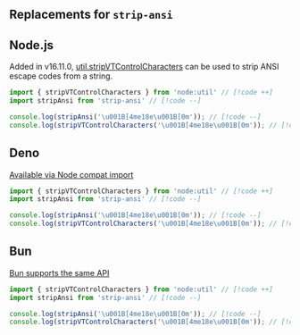 ## Replacements for `strip-ansi`

## Node.js

Added in v16.11.0, [util.stripVTControlCharacters](https://nodejs.org/api/util.html#utilstripvtcontrolcharactersstr) can be used to strip ANSI escape codes from a string.

```js
import { stripVTControlCharacters } from 'node:util' // [!code ++]
import stripAnsi from 'strip-ansi' // [!code --]

console.log(stripAnsi('\u001B[4me18e\u001B[0m')); // [!code --]
console.log(stripVTControlCharacters('\u001B[4me18e\u001B[0m')); // [!code ++]
```

## Deno

[Available via Node compat import](https://docs.deno.com/api/node/util/~/stripVTControlCharacters)

```js
import { stripVTControlCharacters } from 'node:util' // [!code ++]
import stripAnsi from 'strip-ansi' // [!code --]

console.log(stripAnsi('\u001B[4me18e\u001B[0m')); // [!code --]
console.log(stripVTControlCharacters('\u001B[4me18e\u001B[0m')); // [!code ++]
```

## Bun

[Bun supports the same API](https://bun.sh/reference/node/util/stripVTControlCharacters#node:util.stripVTControlCharacters)

```js
import { stripVTControlCharacters } from 'node:util' // [!code ++]
import stripAnsi from 'strip-ansi' // [!code --]

console.log(stripAnsi('\u001B[4me18e\u001B[0m')); // [!code --]
console.log(stripVTControlCharacters('\u001B[4me18e\u001B[0m')); // [!code ++]
```
